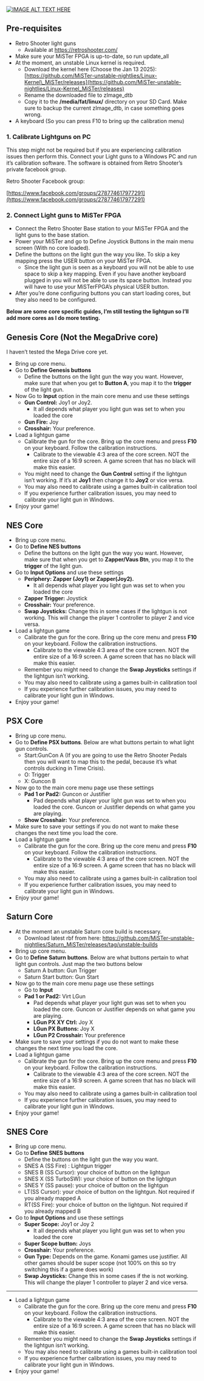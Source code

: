 [![IMAGE ALT TEXT HERE](https://img.youtube.com/vi/Dw0jmcvMoNQ/0.jpg)](https://www.youtube.com/watch?v=Dw0jmcvMoNQ)

## **Pre-requisites**

* Retro Shooter light guns
  * Available at https://retroshooter.com/
* Make sure your MiSTer FPGA is up-to-date, so run update_all
* At the moment, an unstable Linux kernel is required. 
  * Download the kernel here (Choose the Jan 13 2025): [https://github.com/MiSTer-unstable-nightlies/Linux-Kernel\_MiSTer/releases](https://github.com/MiSTer-unstable-nightlies/Linux-Kernel_MiSTer/releases)
  * Rename the downloaded file to zImage_dtb
  * Copy it to the **/media/fat/linux/** directory on your SD Card. Make sure to backup the current zImage_dtb, in case something goes wrong.
* A keyboard (So you can press F10 to bring up the calibration menu)

### 1.  **Calibrate Lightguns on PC**

This step might not be required but if you are experiencing calibration issues then perform this. Connect your Light guns to a Windows PC and run it’s calibration software. The software is obtained from Retro Shooter’s private facebook group.

Retro Shooter Facebook group:

[https://www.facebook.com/groups/278774617977291](https://www.facebook.com/groups/278774617977291)

### 2. **Connect Light guns to MiSTer FPGA**

* Connect the Retro Shooter Base station to your MiSTer FPGA and the light guns to the base station.
* Power your MiSTer and go to Define Joystick Buttons in the main menu screen (With no core loaded).
* Define the buttons on the light gun the way you like. To skip a key mapping press the USER button on your MiSTer FPGA.
  * Since the light gun is seen as a keyboard you will not be able to use space to skip a key mapping. Even if you have another keyboard plugged in you will not be able to use its space button. Instead you will have to use your MiSTerFPGA’s physical USER button.
* After you’re done configuring buttons you can start loading cores, but they also need to be configured.



**Below are some core specific guides, I’m still testing the lightgun so I’ll add more cores as I do more testing.**



## **Genesis Core (Not the MegaDrive core)**

I haven’t tested the Mega Drive core yet.

* Bring up core menu.
* Go to **Define Genesis buttons**
  * Define the buttons on the light gun the way you want. However, make sure that when you get to **Button A**, you map it to the **trigger** of the light gun.
* Now Go to **Input** option in the main core menu and use these settings
  * **Gun Control:** Joy1 or Joy2. 
    * It all depends what player you light gun was set to when you loaded the core
  * **Gun Fire:** Joy
  * **Crosshair:** Your preference.
* Load a lightgun game
  * Calibrate the gun for the core. Bring up the core menu and press **F10** on your keyboard. Follow the calibration instructions. 
    * Calibrate to the viewable 4:3 area of the core screen. NOT the entire size of a 16:9 screen. A game screen that has no black will make this easier.
  * You might need to change the **Gun Control** setting if the lightgun isn’t working. If it’s at **Joy1** then change it to **Joy2** or vice versa.
  * You may also need to calibrate using a games built-in calibration tool
  * If you experience further calibration issues, you may need to calibrate your light gun in Windows.
* Enjoy your game!

## **NES Core**

* Bring up core menu.
* Go to **Define NES buttons**
  * Define the buttons on the light gun the way you want. However, make sure that when you get to **Zapper/Vaus Btn**, you map it to the **trigger** of the light gun.
* Go to **Input Options** and use these settings
  * **Periphery: Zapper (Joy1) or Zapper(Joy2).** 
    * It all depends what player you light gun was set to when you loaded the core
  * **Zapper Trigger:** Joystick
  * **Crosshair:** Your preference.
  * **Swap Joysticks:** Change this in some cases if the lightgun is not working. This will change the player 1 controller to player 2 and vice versa.
* Load a lightgun game
  * Calibrate the gun for the core. Bring up the core menu and press **F10** on your keyboard. Follow the calibration instructions. 
    * Calibrate to the viewable 4:3 area of the core screen. NOT the entire size of a 16:9 screen. A game screen that has no black will make this easier.
  * Remember you might need to change the **Swap Joysticks** settings if the lightgun isn’t working.
  * You may also need to calibrate using a games built-in calibration tool
  * If you experience further calibration issues, you may need to calibrate your light gun in Windows.
* Enjoy your game!

## **PSX Core**

* Bring up core menu.
* Go to **Define PSX buttons**. Below are what buttons pertain to what light gun controls.
  * Start:GunCon A (If you are going to use the Retro Shooter Pedals then you will want to map this to the pedal, because it’s what controls ducking in Time Crisis).
  * O: Trigger
  * X: Guncon B
* Now go to the main core menu page use these settings
  * **Pad 1 or Pad2:** Guncon or Justifier
    * Pad depends what player your light gun was set to when you loaded the core. Guncon or Justifier depends on what game you are playing.
  * **Show Crosshair:** Your preference.
* Make sure to save your settings if you do not want to make these changes the next time you load the core.
* Load a lightgun game
  * Calibrate the gun for the core. Bring up the core menu and press **F10** on your keyboard. Follow the calibration instructions. 
    * Calibrate to the viewable 4:3 area of the core screen. NOT the entire size of a 16:9 screen. A game screen that has no black will make this easier.
  * You may also need to calibrate using a games built-in calibration tool
  * If you experience further calibration issues, you may need to calibrate your light gun in Windows.
* Enjoy your game!

## **Saturn Core**

* At the moment an unstable Saturn core build is necessary.
  * Download latest rbf from here: https://github.com/MiSTer-unstable-nightlies/Saturn_MiSTer/releases/tag/unstable-builds  
* Bring up core menu.
* Go to **Define Saturn buttons**. Below are what buttons pertain to what light gun controls. Just map the two buttons below
  * Saturn A button: Gun Trigger
  * Saturn Start button: Gun Start
* Now go to the main core menu page use these settings
  * Go to **Input**
  * **Pad 1 or Pad2:** Virt LGun
    * Pad depends what player your light gun was set to when you loaded the core. Guncon or Justifier depends on what game you are playing.
    * **LGun PX XY Ctrl:** Joy X
    * **LGun PX Buttons:** Joy X
    * **LGun P2 Crosshair:** Your preference
* Make sure to save your settings if you do not want to make these changes the next time you load the core.
* Load a lightgun game
  * Calibrate the gun for the core. Bring up the core menu and press **F10** on your keyboard. Follow the calibration instructions.
    * Calibrate to the viewable 4:3 area of the core screen. NOT the entire size of a 16:9 screen. A game screen that has no black will make this easier.
  * You may also need to calibrate using a games built-in calibration tool
  * If you experience further calibration issues, you may need to calibrate your light gun in Windows.
* Enjoy your game!

## **SNES Core**

* Bring up core menu.
* Go to **Define SNES buttons**
  * Define the buttons on the light gun the way you want.
  * SNES A (SS Fire) : Lightgun trigger
  * SNES B (SS Cursor): your choice of button on the lightgun
  * SNES X (SS TurboSW): your choice of button on the lightgun
  * SNES Y (SS pause): your choice of button on the lightgun
  * LT(SS Cursor): your choice of button on the lightgun. Not required if you already mapped A
  * RT(SS Fire): your choice of button on the lightgun. Not required if you already mapped B
* Go to **Input Options** and use these settings
  * **Super Scope:** Joy1 or Joy 2
    * It all depends what player you light gun was set to when you loaded the core
  * **Super Scope button:** Joys
  * **Crosshair:** Your preference.
  * **Gun Type:** Depends on the game. Konami games use justifier. All other games should be super scope (not 100% on this so try switching this if a game does work)
  * **Swap Joysticks:** Change this in some cases if the   is not working. This will change the player 1 controller to player 2 and vice versa.
--------------------


* Load a lightgun game
  * Calibrate the gun for the core. Bring up the core menu and press **F10** on your keyboard. Follow the calibration instructions. 
    * Calibrate to the viewable 4:3 area of the core screen. NOT the entire size of a 16:9 screen. A game screen that has no black will make this easier.
  * Remember you might need to change the **Swap Joysticks** settings if the lightgun isn’t working.
  * You may also need to calibrate using a games built-in calibration tool
  * If you experience further calibration issues, you may need to calibrate your light gun in Windows.
* Enjoy your game!

